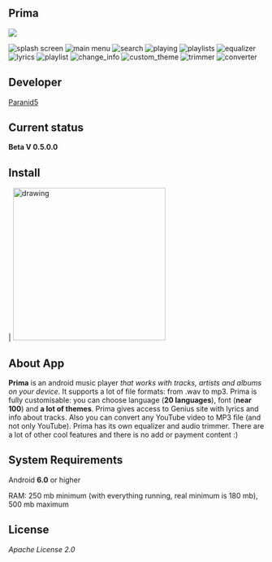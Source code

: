 **Prima**
------------------------
![](https://www.codefactor.io/Content/badges/A.svg)

![splash screen](app/src/main/res/drawable/splash.webp)
![main menu](app/src/main/res/drawable/main_menu.webp)
![search](app/src/main/res/drawable/search.webp)
![playing](app/src/main/res/drawable/playing.webp)
![playlists](app/src/main/res/drawable/playlists.webp)
![equalizer](app/src/main/res/drawable/equalizer_image.webp)
![lyrics](app/src/main/res/drawable/lyrics_image.webp)
![playlist](app/src/main/res/drawable/playlist_preview.webp)
![change_info](app/src/main/res/drawable/change_info.webp)
![custom_theme](app/src/main/res/drawable/custom_theme.webp)
![trimmer](app/src/main/res/drawable/trimmer.webp)
![converter](app/src/main/res/drawable/converter.webp)

**Developer**
------------------------
[Paranid5](https://github.com/dinaraparanid)

**Current status**
------------------------
**Beta V 0.5.0.0**

**Install**
-----------------------

| [<img src="app/src/main/res/drawable/download_icon.webp" alt="drawing" width="300"/>](https://drive.google.com/drive/u/0/folders/1eQwkVShbVR2Ev21vWzPZFBzxTQ4r3JNw)

**About App**
-----------------------

**Prima** is an android music player *that works with tracks, artists and albums on your device*.
It supports a lot of file formats: from .wav to mp3.
Prima is fully customisable: you can choose language (**20 languages**), font (**near 100**) and **a lot of themes**. Prima gives access to Genius site with lyrics and info about tracks. Also you can convert any YouTube video to MP3 file (and not only YouTube). Prima has its own equalizer and audio trimmer. There are a lot of other cool features and there is no add or payment content :)

**System Requirements**
-----------------------
Android **6.0** or higher

RAM: 250 mb minimum (with everything running, real minimum is 180 mb), 500 mb maximum

**License**
-----------------------
*Apache License 2.0*
